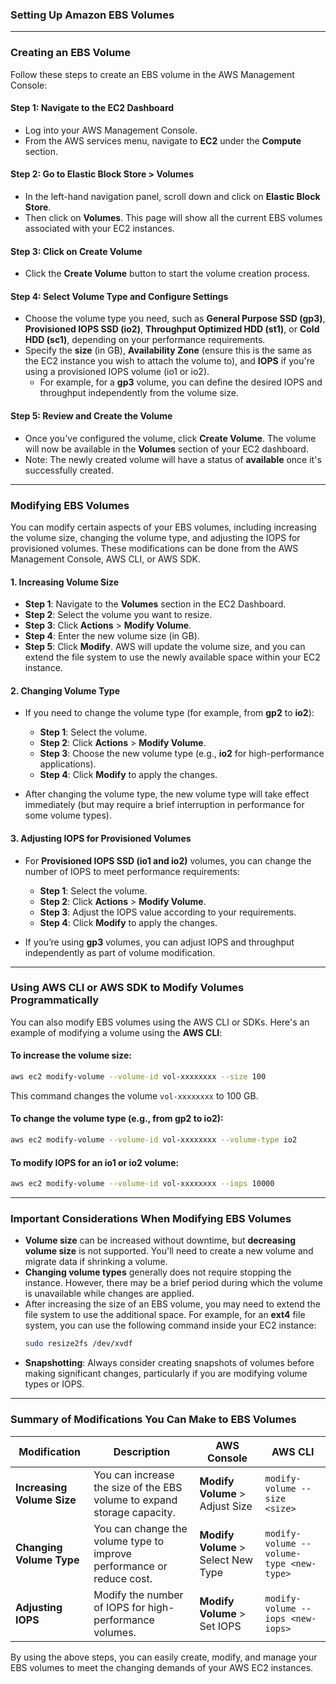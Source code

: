 ###  **Setting Up Amazon EBS Volumes**

---

### **Creating an EBS Volume**

Follow these steps to create an EBS volume in the AWS Management Console:

#### **Step 1: Navigate to the EC2 Dashboard**
   - Log into your AWS Management Console.
   - From the AWS services menu, navigate to **EC2** under the **Compute** section.

#### **Step 2: Go to Elastic Block Store > Volumes**
   - In the left-hand navigation panel, scroll down and click on **Elastic Block Store**.
   - Then click on **Volumes**. This page will show all the current EBS volumes associated with your EC2 instances.

#### **Step 3: Click on Create Volume**
   - Click the **Create Volume** button to start the volume creation process.

#### **Step 4: Select Volume Type and Configure Settings**
   - Choose the volume type you need, such as **General Purpose SSD (gp3)**, **Provisioned IOPS SSD (io2)**, **Throughput Optimized HDD (st1)**, or **Cold HDD (sc1)**, depending on your performance requirements.
   - Specify the **size** (in GB), **Availability Zone** (ensure this is the same as the EC2 instance you wish to attach the volume to), and **IOPS** if you're using a provisioned IOPS volume (io1 or io2).
     - For example, for a **gp3** volume, you can define the desired IOPS and throughput independently from the volume size.

#### **Step 5: Review and Create the Volume**
   - Once you've configured the volume, click **Create Volume**. The volume will now be available in the **Volumes** section of your EC2 dashboard.
   - Note: The newly created volume will have a status of **available** once it's successfully created.

---

### **Modifying EBS Volumes**

You can modify certain aspects of your EBS volumes, including increasing the volume size, changing the volume type, and adjusting the IOPS for provisioned volumes. These modifications can be done from the AWS Management Console, AWS CLI, or AWS SDK.

#### **1. Increasing Volume Size**
   - **Step 1**: Navigate to the **Volumes** section in the EC2 Dashboard.
   - **Step 2**: Select the volume you want to resize.
   - **Step 3**: Click **Actions** > **Modify Volume**.
   - **Step 4**: Enter the new volume size (in GB).
   - **Step 5**: Click **Modify**. AWS will update the volume size, and you can extend the file system to use the newly available space within your EC2 instance.

#### **2. Changing Volume Type**
   - If you need to change the volume type (for example, from **gp2** to **io2**):
     - **Step 1**: Select the volume.
     - **Step 2**: Click **Actions** > **Modify Volume**.
     - **Step 3**: Choose the new volume type (e.g., **io2** for high-performance applications).
     - **Step 4**: Click **Modify** to apply the changes.

   - After changing the volume type, the new volume type will take effect immediately (but may require a brief interruption in performance for some volume types).

#### **3. Adjusting IOPS for Provisioned Volumes**
   - For **Provisioned IOPS SSD (io1 and io2)** volumes, you can change the number of IOPS to meet performance requirements:
     - **Step 1**: Select the volume.
     - **Step 2**: Click **Actions** > **Modify Volume**.
     - **Step 3**: Adjust the IOPS value according to your requirements.
     - **Step 4**: Click **Modify** to apply the changes.

   - If you’re using **gp3** volumes, you can adjust IOPS and throughput independently as part of volume modification.

---

### **Using AWS CLI or AWS SDK to Modify Volumes Programmatically**

You can also modify EBS volumes using the AWS CLI or SDKs. Here's an example of modifying a volume using the **AWS CLI**:

#### **To increase the volume size**:
```bash
aws ec2 modify-volume --volume-id vol-xxxxxxxx --size 100
```
This command changes the volume `vol-xxxxxxxx` to 100 GB.

#### **To change the volume type (e.g., from gp2 to io2)**:
```bash
aws ec2 modify-volume --volume-id vol-xxxxxxxx --volume-type io2
```

#### **To modify IOPS for an io1 or io2 volume**:
```bash
aws ec2 modify-volume --volume-id vol-xxxxxxxx --iops 10000
```

---

### **Important Considerations When Modifying EBS Volumes**
- **Volume size** can be increased without downtime, but **decreasing volume size** is not supported. You'll need to create a new volume and migrate data if shrinking a volume.
- **Changing volume types** generally does not require stopping the instance. However, there may be a brief period during which the volume is unavailable while changes are applied.
- After increasing the size of an EBS volume, you may need to extend the file system to use the additional space. For example, for an **ext4** file system, you can use the following command inside your EC2 instance:
  ```bash
  sudo resize2fs /dev/xvdf
  ```
- **Snapshotting**: Always consider creating snapshots of volumes before making significant changes, particularly if you are modifying volume types or IOPS.

---

### **Summary of Modifications You Can Make to EBS Volumes**
| Modification | Description | AWS Console | AWS CLI |
|--------------|-------------|-------------|---------|
| **Increasing Volume Size** | You can increase the size of the EBS volume to expand storage capacity. | **Modify Volume** > Adjust Size | `modify-volume --size <size>` |
| **Changing Volume Type** | You can change the volume type to improve performance or reduce cost. | **Modify Volume** > Select New Type | `modify-volume --volume-type <new-type>` |
| **Adjusting IOPS** | Modify the number of IOPS for high-performance volumes. | **Modify Volume** > Set IOPS | `modify-volume --iops <new-iops>` |

By using the above steps, you can easily create, modify, and manage your EBS volumes to meet the changing demands of your AWS EC2 instances.
